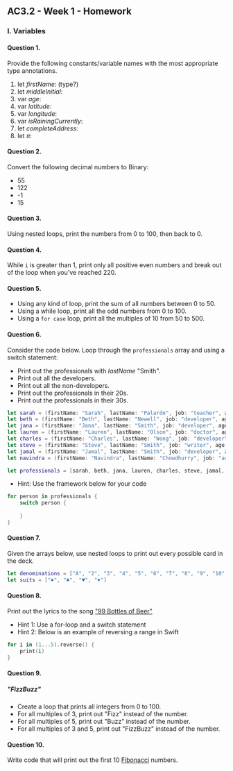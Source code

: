 ## AC3.2 - Week 1 - Homework

### I. Variables

#### Question 1.
Provide the following constants/variable names with the most appropriate type annotations.

1. let _firstName_: (type?)
2. let _middleInitial_:
3. var _age_:
4. var _latitude_:
5. var _longitude_:
6. var _isRainingCurrently_:
7. let _completeAddress_:
8. let _π_:

#### Question 2.
Convert the following decimal numbers to Binary:
* 55
* 122
* -1
* 15

#### Question 3.
Using nested loops, print the numbers from 0 to 100, then back to 0.

#### Question 4.
While ```i``` is greater than 1, print only all positive even numbers and break 
out of the loop when you've reached 220.

#### Question 5.
* Using any kind of loop, print the sum of all numbers between 0 to 50.
* Using a while loop, print all the odd numbers from 0 to 100.
* Using a ```for case``` loop, print all the multiples of 10 from 50 to 500.

#### Question 6.
Consider the code below. Loop through the ```professionals``` array and using a switch statement:
* Print out the professionals with _lastName_ "Smith".
* Print out all the developers.
* Print out all the non-developers.
* Print out the professionals in their 20s.
* Print out the professionals in their 30s.

```swift
let sarah = (firstName: "Sarah", lastName: "Palardo", job: "teacher", age: 32)
let beth = (firstName: "Beth", lastName: "Newell", job: "developer", age: 29)
let jana = (firstName: "Jana", lastName: "Smith", job: "developer", age: 33)
let lauren = (firstName: "Lauren", lastName: "Olson", job: "doctor", age: 27)
let charles = (firstName: "Charles", lastName: "Wong", job: "developer" , age: 24)
let steve = (firstName: "Steve", lastName: "Smith", job: "writer", age: 28)
let jamal = (firstName: "Jamal", lastName: "Smith", job: "developer", age: 25)
let navindra = (firstName: "Navindra", lastName: "Chowdhurry", job: "actuary", age: 29)

let professionals = [sarah, beth, jana, lauren, charles, steve, jamal, navindra]
```

* Hint: Use the framework below for your code

```swift
for person in professionals {
	switch person {
 
	}
}
```

#### Question 7.
Given the arrays below, use nested loops to print out every possible card in the deck.

```swift
let denominations = ["A", "2", "3", "4", "5", "6", "7", "8", "9", "10", "J", "Q", "K"]
let suits = ["♠️", "♣️", "♥️", "♦️"]
```

#### Question 8.
Print out the lyrics to the song ["99 Bottles of Beer"](http://www.99-bottles-of-beer.net/lyrics.html)
* Hint 1: Use a for-loop and a switch statement
* Hint 2: Below is an example of reversing a range in Swift

```swift
for i in (1...5).reverse() {
    print(i)
}
```

#### Question 9.
##### "FizzBuzz"
* Create a loop that prints all integers from 0 to 100.
* For all multiples of 3, print out "Fizz" instead of the number.
* For all multiples of 5, print out "Buzz"  instead of the number.
* For all multiples of 3 and 5, print out "FizzBuzz" instead of the number.

#### Question 10.
Write code that will print out the first 10 [Fibonacci](http://www.codeforwin.in/2015/06/fibonacci-series-in-c-program.html) numbers.
